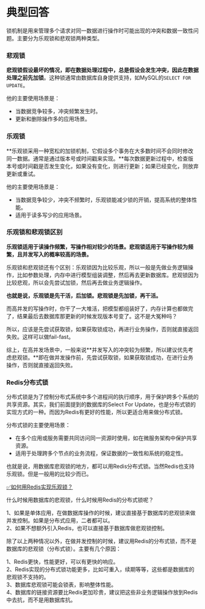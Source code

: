 # 典型回答

锁机制是用来管理多个请求对同一数据进行操作时可能出现的冲突和数据一致性问题。主要分为乐观锁和悲观锁两种类型。

### 悲观锁
**悲观锁假设最坏的情况，即在数据处理过程中，总是假设会发生冲突，因此在数据处理之前先加锁**。这种锁通常由数据库自身提供支持，如MySQL的`SELECT FOR UPDATE`。

他的主要使用场景是：

- 当数据竞争较多，冲突频繁发生时。
- 更新和删除操作多的应用场景。

### 乐观锁
**乐观锁采用一种宽松的加锁机制，它假设多个事务在大多数时间不会同时修改同一数据。通常是通过版本号或时间戳来实现。**每次数据更新过程中，检查版本号或时间戳是否发生变化，如果没有变化，则进行更新；如果已经变化，则放弃更新或重试。

他的主要使用场景是：

- 当数据竞争较少，冲突不频繁时，乐观锁能减少锁的开销，提高系统的整体性能。
- 适用于读多写少的应用场景。

### 乐观锁和悲观锁区别

**乐观锁适用于读操作频繁，写操作相对较少的场景。悲观锁适用于写操作较为频繁，且并发写入的概率较高的场景。**

乐观锁和悲观锁还有个区别：乐观锁因为比较乐观，所以一般是先做业务逻辑操作，比如参数处理，内存中进行模型组装调整，然后再去更新数据库。悲观锁因为比较悲观，所以会先尝试加锁，然后再去做业务逻辑操作。

**也就是说，乐观锁是先干活，后加锁。悲观锁是先加锁，再干活。**

而高并发的写操作时，你干了一大堆活，把模型都组装好了，内存计算也都做完了，结果最后去数据库那更新的时候发现版本号变了。这不是大冤种吗？

所以，应该是先尝试获取锁，如果获取锁成功，再进行业务操作，否则就直接返回失败。这样可以做fail-fast。

综上，在高并发场景中，一般来说**并发写入的冲突较为频繁，所以建议优先考虑悲观锁。**即在做并发操作前，先尝试获取锁，如果获取锁成功，在进行业务操作，否则就直接返回失败。

### Redis分布式锁

分布式锁是为了控制分布式系统中多个进程间的执行顺序，用于保护跨多个系统的共享资源。其实，我们前面提到的数据库的Select For Update，也是分布式锁的实现方式的一种。而因为Redis有更好的性能，所以更适合用来做分布式锁。

分布式锁的主要使用场景：

- 在多个应用或服务需要共同访问同一资源时使用，如在微服务架构中保护共享资源。
- 适用于处理跨多个节点的业务流程，保证数据的一致性和系统的稳定性。

也就是说，用数据库悲观锁的地方，都可以用Redis分布式锁。当然Redis也支持乐观锁。但是一般用的比较少而已。

[✅如何用Redis实现乐观锁？](https://www.yuque.com/hollis666/fo22bm/graqik44khnn7owf?view=doc_embed)

什么时候用数据库的悲观锁，什么时候用Redis的分布式锁呢？

1、如果是单体应用，在做数据库操作的时候，建议直接基于数据库的悲观锁来做并发控制。如果是分布式应用，二者都可以。<br />2、如果不想额外引入Redis，也可以直接基于数据库做悲观锁控制。

除了以上两种情况以外，在做并发控制的时候，建议用Redis的分布式锁，而不是数据库的悲观锁（分布式锁）。主要有几个原因：

1、Redis更快，性能更好，可以有更快的响应。<br />2、Redis实现的分布式锁功能更多，比如可重入，续期等等，这些都是数据库的悲观锁不支持的。<br />3、数据库悲观锁可能会锁表，影响整体性能。<br />4、数据库的链接资源要比Redis更加珍贵，建议把这些非业务逻辑操作放到Redis中去抗，而不是用数据库抗。



